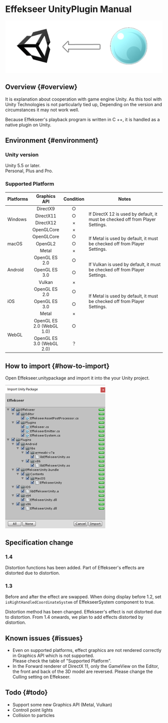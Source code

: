 ﻿# Effekseer UnityPlugin Manual

![](../img/plugin_logo.png)

## Overview {#overview}
It is explanation about cooperation with game engine Unity.
As this tool with Unity Technologies is not particularly tied up,
Depending on the version and circumstances it may not work well.

Because Effekseer's playback program is written in C ++, it is handled as a native plugin on Unity.

## Environment {#environment}

### Unity version
Unity 5.5 or later.  
Personal, Plus and Pro.

### Supported Platform

<table>
<thead>
<tr class="header">
<th>Platforms</th>
<th style="text-align: center;">Graphics API</th>
<th style="text-align: center;">Condition</th>
<th width="350px">Notes</th>
</tr>
</thead>
<tbody>
<tr>
<td rowspan="4">Windows</td>
<td style="text-align: center;">DirectX9</td>
<td style="text-align: center;">○</td>
<td rowspan="4">
If DirectX 12 is used by default, it must be checked off from Player Settings.
</td>
</tr>
<tr>
<td style="text-align: center;">DirectX11</td>
<td style="text-align: center;">○</td>
</tr>
<tr>
<td style="text-align: center;">DirectX12</td>
<td style="text-align: center;">×</td>
</tr>
<tr>
<td style="text-align: center;">OpenGLCore</td>
<td style="text-align: center;">×</td>
</tr>
<tr>
<td rowspan="3">macOS</td>
<td style="text-align: center;">OpenGLCore</td>
<td style="text-align: center;">○</td>
<td rowspan="3">
If Metal is used by default, it must be checked off from Player Settings.
</td>
</tr>
<tr>
<td style="text-align: center;">OpenGL2</td>
<td style="text-align: center;">○</td>
</tr>
<tr>
<td style="text-align: center;">Metal</td>
<td style="text-align: center;">×</td>
</tr>
<tr>
<td rowspan="3">Android</td>
<td style="text-align: center;">OpenGL ES 2.0</td>
<td style="text-align: center;">○</td>
<td rowspan="3">
If Vulkan is used by default, it must be checked off from Player Settings.
</td>
</tr>
<tr>
<td style="text-align: center;">OpenGL ES 3.0</td>
<td style="text-align: center;">○</td>
</tr>
<tr>
<td style="text-align: center;">Vulkan</td>
<td style="text-align: center;">×</td>
</tr>
<tr>
<td rowspan="3">iOS</td>
<td style="text-align: center;">OpenGL ES 2.0</td>
<td style="text-align: center;">○</td>
<td rowspan="3">
If Metal is used by default, it must be checked off from Player Settings.
</td>
</tr>
<tr>
<td style="text-align: center;">OpenGL ES 3.0</td>
<td style="text-align: center;">○</td>
</tr>
<tr>
<td style="text-align: center;">Metal</td>
<td style="text-align: center;">×</td>
</tr>
<tr>
<td rowspan="2">WebGL</td>
<td style="text-align: center;">OpenGL ES 2.0 (WebGL 1.0)</td>
<td style="text-align: center;">○</td>
<td rowspan="2"></td>
</tr>
<td style="text-align: center;">OpenGL ES 3.0 (WebGL 2.0)</td>
<td style="text-align: center;">？</td>
</tr>
</tbody>
</table>

## How to import {#how-to-import}
Open Effekseer.unitypackage and import it into the your Unity project.

![](../img/unity_import.png)

## Specification change

### 1.4

Distortion functions has been added. Part of Effekseer's effects are distorted due to distortion.

### 1.3

Before and after the effect are swapped.
When doing display before 1.2, set ```isRightHandledCoordinateSystem``` of EffekseerSystem component to true.

Distortion method has been changed. Effekseer's effect is not distorted due to distortion.
From 1.4 onwards, we plan to add effects distorted by distortion.

## Known issues {#issues}
- Even on supported platforms, effect graphics are not rendered correctly in Graphics API which is not supported.<br>Please check the table of "Supported Platform".
- In the Forward renderer of DirectX 11, only the GameView on the Editor, the front and back of the 3D model are reversed. Please change the Culling setting on Effekseer.

## Todo {#todo}
- Support some new Graphics API (Metal, Vulkan)
- Controll point lights
- Collision to particles
